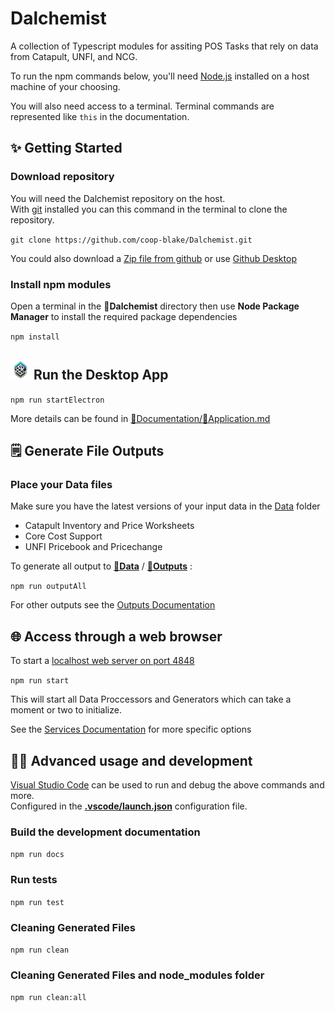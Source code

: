 # Dalchemist

A collection of Typescript modules for assiting POS Tasks that rely on data from Catapult, UNFI, and NCG.

To run the npm commands below, you'll need [Node.js](https://nodejs.org/en/download/) installed on a host machine of your choosing.

You will also need access to a terminal. Terminal commands are represented like `this` in the documentation.

## ✨ Getting Started
### Download repository
You will need the Dalchemist repository on the host.  
With [git](https://git-scm.com/downloads) installed you can this command in the terminal to clone the repository.

`git clone https://github.com/coop-blake/Dalchemist.git`

You could also download a [Zip file from github](https://github.com/coop-blake/Dalchemist/archive/refs/heads/main.zip) or use [Github Desktop](https://desktop.github.com/)

### Install npm modules

Open a terminal in the 📁**Dalchemist** directory then use **Node Package Manager** to install the required package dependencies  

`npm install`


## ![Icon](./icon/icon32.png) Run the Desktop App  


`npm run startElectron`

More details can be found in [📁Documentation/](./Documentation)[📝Application.md](./Documentation/Application.md)




## 🗒️ Generate File Outputs 

### Place your Data files

Make sure you have the latest versions of your input data in the [Data](./Data/Readme.md) folder

- Catapult Inventory and Price Worksheets
- Core Cost Support
- UNFI Pricebook and Pricechange

To generate all output to [**📁Data**](./Data) / [**📁Outputs**](./Data/Outputs) :

`npm run outputAll`

For other outputs see the [Outputs Documentation](./Documentation/Outputs.md)

## 🌐 Access through a web browser

To start a [localhost web server on port 4848](http://localhost:4848/)

`npm run start`

This will start all Data Proccessors and Generators which can take a moment or two to initialize.

See the [Services Documentation](./Documentation/Services.md) for more specific options



## 🧑‍💻 Advanced usage and development

[Visual Studio Code](https://code.visualstudio.com/Download) can be used to run and debug the above commands and more.  
Configured in the [**.vscode/launch.json**](./.vscode/launch.json) configuration file.


### Build the development documentation

`npm run docs`

### Run tests

`npm run test`

### Cleaning Generated Files

`npm run clean`

### Cleaning Generated Files and node_modules folder

`npm run clean:all`
